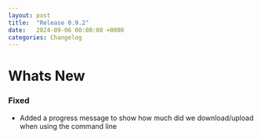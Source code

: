 ```yaml
---
layout: post
title:  "Release 0.9.2"
date:   2024-09-06 00:00:00 +0000
categories: Changelog
---
```


# Whats New

### Fixed

- Added a progress message to show how much did we download/upload when using the command line
